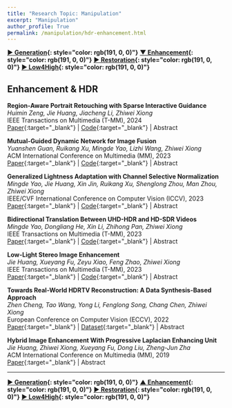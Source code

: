 ```yaml
---
title: "Research Topic: Manipulation"
excerpt: "Manipulation"
author_profile: True
permalink: /manipulation/hdr-enhancement.html
---
```



__[▶ Generation](/manipulation/editing-generation){: style="color: rgb(191, 0, 0)"}__
__[▼ Enhancement](/manipulation/hdr-enhancement){: style="color: rgb(191, 0, 0)"}__ 
__[▶ Restoration](/manipulation/restoration){: style="color: rgb(191, 0, 0)"}__ 
__[▶ Low4High](/manipulation/low-for-high){: style="color: rgb(191, 0, 0)"}__



## Enhancement & HDR

**Region-Aware Portrait Retouching with Sparse Interactive Guidance** <br>
*Huimin Zeng, Jie Huang, Jiacheng Li, Zhiwei Xiong* <br>
<span><pub>IEEE Transactions on Multimedia (T-MM), 2024</pub></span> <br>
[Paper](https://ieeexplore.ieee.org/abstract/document/10081407){:target="_blank"} |
[Code](https://github.com/ZeldaM1/interactive_portrat_retouching){:target="_blank"} |
<a onclick='expandABS("zeng23")'> Abstract </a>
<div style="display: none;" class=abs id="zeng23"><br>
Portrait retouching aims to improve the aesthetic quality of input portrait photos and especially requires human-region priority. The deep learning-based methods largely elevate the retouching efficiency and provide promising retouched results. However, existing portrait retouching methods focus on automatic retouching, which treats all human-regions equally and ignores users' preferences for specific individuals, thus suffering from limited flexibility in interactive scenarios. In this work, we emphasize the importance of users' intents and explore the interactive portrait retouching task. Specifically, we propose a region-aware retouching framework with two branches: an automatic branch and an interactive branch. The automatic branch involves an encoding-decoding process, which searches region candidates and performs automatic region-aware retouching without user guidance. The interactive branch encodes sparse user guidance into a priority condition vector and modulates latent features with a region selection module to further emphasize the user-specified regions. Experimental results show that our interactive branch effectively captures users' intents and generalizes well to unseen scenes with sparse user guidance, while our automatic branch also outperforms the state-of-the-art retouching methods due to improved region-awareness.
</div>

**Mutual-Guided Dynamic Network for Image Fusion** <br>
*Yuanshen Guan, Ruikang Xu, Mingde Yao, Lizhi Wang, Zhiwei Xiong* <br>
<span><pub>ACM International Conference on Multimedia (MM), 2023</pub></span> <br> 
[Paper](https://dl.acm.org/doi/abs/10.1145/3581783.3612261){:target="_blank"} |
[Code](https://github.com/Guanys-dar/MGDN){:target="_blank"} |
<a onclick='expandABS("guan23")'> Abstract </a>
<div style="display: none;" class=abs id="guan23"><br>
Image fusion aims to generate a high-quality image from multiple images captured under varying conditions. The key problem of this task is to preserve complementary information while filtering out irrelevant information for the fused result. However, existing methods address this problem by leveraging static convolutional neural networks (CNNs), suffering two inherent limitations during feature extraction, i.e., being unable to handle spatial-variant contents and lacking guidance from multiple inputs. In this paper, we propose a novel mutual-guided dynamic network (MGDN) for image fusion, which allows for effective information utilization across different locations and inputs. Specifically, we design a mutual-guided dynamic filter (MGDF) for adaptive feature extraction, composed of a mutual-guided cross-attention (MGCA) module and a dynamic filter predictor, where the former incorporates additional guidance from different inputs and the latter generates spatial-variant kernels for different locations. In addition, we introduce a parallel feature fusion (PFF) module to effectively fuse local and global information of the extracted features. To further reduce the redundancy among the extracted features while simultaneously preserving their shared structural information, we devise a novel loss function that combines the minimization of normalized mutual information (NMI) with an estimated gradient mask. Experimental results on five benchmark datasets demonstrate that our proposed method outperforms existing methods on four image fusion tasks. The code and model are publicly available at: https://github.com/Guanys-dar/MGDN.
</div>

**Generalized Lightness Adaptation with Channel Selective Normalization** <br>
*Mingde Yao, Jie Huang, Xin Jin, Ruikang Xu, Shenglong Zhou, Man Zhou, Zhiwei Xiong* <br>
<span><pub>IEEE/CVF International Conference on Computer Vision (ICCV), 2023</pub></span> <br> 
[Paper](https://openaccess.thecvf.com/content/ICCV2023/html/Yao_Generalized_Lightness_Adaptation_with_Channel_Selective_Normalization_ICCV_2023_paper.html){:target="_blank"} |
[Code](https://github.com/mdyao/CSNorm){:target="_blank"} |
<a onclick='expandABS("yao23")'> Abstract </a>
<div style="display: none;" class=abs id="yao23"><br>
Lightness adaptation is vital to the success of image processing to avoid unexpected visual deterioration, which covers multiple aspects, e.g., low-light image enhancement, image retouching, and inverse tone mapping. Existing methods typically work well on their trained lightness conditions but perform poorly in unknown ones due to their limited generalization ability. To address this limitation, we propose a novel generalized lightness adaptation algorithm that extends conventional normalization techniques through a channel filtering design, dubbed Channel Selective Normalization (CSNorm). The proposed CSNorm purposely normalizes the statistics of lightness-relevant channels and keeps other channels unchanged, so as to improve feature generalization and discrimination. To optimize CSNorm, we propose an alternating training strategy that effectively identifies lightness-relevant channels. The model equipped with our CSNorm only needs to be trained on one lightness condition and can be well generalized to unknown lightness conditions. Experimental results on multiple benchmark datasets demonstrate the effectiveness of CSNorm in enhancing the generalization ability for the existing lightness adaptation methods. Code is available at https://github.com/mdyao/CSNorm.
</div>



**Bidirectional Translation Between UHD-HDR and HD-SDR Videos** <br>
*Mingde Yao, Dongliang He, Xin Li, Zhihong Pan, Zhiwei Xiong* <br>
<span><pub>IEEE Transactions on Multimedia (T-MM), 2023</pub></span> <br>
[Paper](https://ieeexplore.ieee.org/abstract/document/10025794/){:target="_blank"} |
[Code](https://github.com/mdyao/HDR-BiTNet){:target="_blank"} |
<a onclick='expandABS("yao22")'> Abstract </a>
<div style="display: none;" class=abs id="yao22"><br>
With the popularization of ultra high definition (UHD) high dynamic range (HDR) displays, recent works focus on upgrading high definition (HD) standard dynamic range (SDR) videos to UHD-HDR versions, aiming to provides richer details and higher contrasts on advanced modern displays. However, joint considering the upgrading & downgrading translations between two types of videos, which is practical in real applications, is generally neglected. On the one hand, downgrading translation is the key to showing UHD-HDR videos on HD-SDR displays. On the other hand, considering both translations enables joint optimization and results in high quality translation. To this end, we propose the bidirectional translation network (BiT-Net), which jointly considers two translations in one network for the first time. In brief, BiT-Net is elaborately designed in an invertible fashion that can be efficiently inferred along forward and backward directions for downgrading and upgrading tasks, respectively. Based on this framework, we divide each direction into three sub-tasks, i.e. , decomposition, structure-guided translation, and synthesis, to effectively translate the dynamic range and the high-frequency details. Benefiting from the dedicated architecture, our BiT-Net can work on 1) downgrading UHD-HDR videos, 2) upgrading existing HD-SDR videos, and 3) synthesizing UHD-HDR versions from the downgraded HD-SDR videos. Experiments show that the proposed method achieves state-of-the-art performances on all these three tasks.
</div>



**Low-Light Stereo Image Enhancement** <br>
*Jie Huang, Xueyang Fu, Zeyu Xiao, Feng Zhao, Zhiwei Xiong* <br>
<span><pub>IEEE Transactions on Multimedia (T-MM), 2023</pub></span> <br>
[Paper](https://ieeexplore.ieee.org/abstract/document/9720943){:target="_blank"} |
[Code](https://github.com/KevinJ-Huang/Stereo-Low-Light){:target="_blank"} |
<a onclick='expandABS("huang22")'> Abstract </a>
<div style="display: none;" class=abs id="huang22"><br>
Stereo cameras are now commonly used in more and more devices. Nevertheless, visually unpleasant images captured under low-light conditions hinder their practical application. As an initial attempt at low-light stereo image enhancement, we propose a novel Dual-View Enhancement Network (DVENet) based on the Retinex theory, which consists of two stages. The first stage estimates an illumination map to obtain a coarse enhancement result, which boosts the correlation of two views, while the second stage recovers details by integrating the information from two views to achieve fine image quality improvement with the guidance of the illumination map. To fully utilize the dual-view correlation, we further design a wavelet-based view transfer module to efficiently carry out multi-scale detail recovery. Then, we design an illumination-aware attention fusion module to exploit the complementarity between the fused features from two views and the single-view features. Experiments on both synthetic and real-world stereo datasets demonstrate the superiority of our proposed method over existing solutions.
</div>


**Towards Real-World HDRTV Reconstruction: A Data Synthesis-Based Approach** <br>
*Zhen Cheng, Tao Wang, Yong Li, Fenglong Song, Chang Chen, Zhiwei Xiong* <br>
<span><pub>European Conference on Computer Vision (ECCV), 2022</pub></span> <br>
[Paper](https://link.springer.com/chapter/10.1007/978-3-031-19800-7_12){:target="_blank"} |
[Dataset](https://github.com/huawei-noah/benchmark/tree/main/RealHDRTV_dataset){:target="_blank"} |
<a onclick='expandABS("cheng22")'> Abstract </a>
<div style="display: none;" class=abs id="cheng22"><br>
Existing deep learning based HDRTV reconstruction methods assume one kind of tone mapping operators (TMOs) as the degradation procedure to synthesize SDRTV-HDRTV pairs for supervised training. In this paper, we argue that, although traditional TMOs exploit efficient dynamic range compression priors, they have several drawbacks on modeling the realistic degradation: information over-preservation, color bias and possible artifacts, making the trained reconstruction networks hard to generalize well to real-world cases. To solve this problem, we propose a learning-based data synthesis approach to learn the properties of real-world SDRTVs by integrating several tone mapping priors into both network structures and loss functions. In specific, we design a conditioned two-stream network with prior tone mapping results as a guidance to synthesize SDRTVs by both global and local transformations. To train the data synthesis network, we form a novel self-supervised content loss to constraint different aspects of the synthesized SDRTVs at regions with different brightness distributions and an adversarial loss to emphasize the details to be more realistic. To validate the effectiveness of our approach, we synthesize SDRTV-HDRTV pairs with our method and use them to train several HDRTV reconstruction networks. Then we collect two inference datasets containing both labeled and unlabeled real-world SDRTVs, respectively. Experimental results demonstrate that, the networks trained with our synthesized data generalize significantly better to these two real-world datasets than existing solutions.
</div>







**Hybrid Image Enhancement With Progressive Laplacian Enhancing Unit** <br>
*Jie Huang, Zhiwei Xiong, Xueyang Fu, Dong Liu, Zheng-Jun Zha* <br>
<span><pub>ACM International Conference on Multimedia (MM), 2019</pub></span> <br> 
[Paper](https://dl.acm.org/doi/abs/10.1145/3343031.3350855){:target="_blank"} |
<a onclick='expandABS("huang19")'> Abstract </a>
<div style="display: none;" class=abs id="huang19"><br>
In this paper, we propose a novel hybrid network with Laplacian enhancing unit for image enhancement. We combine the merits of two representative enhancement methods, i.e., the scaling scheme and the generative scheme, by forming a hybrid enhancing module. Meanwhile, we model image enhancement in a progressive manner with a deep cascading CNN architecture, in which the previous feature maps are used to enhance subsequent features to get an improved performance. Specifically, we propose a Laplacian enhancing unit, which can adjustably enhance the detail information by adding the residual of previous feature maps. This unit is embedded across layers for progressively enhancing the features. We build our network on the U-Net architecture and name it Hybrid Progressive Enhancing U-Net. Experiments show that our method achieves superior image enhancement results compared with the state-of-the-arts, while retaining competitive implementation efficiency.
</div>


 ---

 
__[▶ Generation](/manipulation/editing-generation){: style="color: rgb(191, 0, 0)"}__
__[▲ Enhancement](/manipulation/hdr-enhancement){: style="color: rgb(191, 0, 0)"}__ 
__[▶ Restoration](/manipulation/restoration){: style="color: rgb(191, 0, 0)"}__ 
__[▶ Low4High](/manipulation/low-for-high){: style="color: rgb(191, 0, 0)"}__
